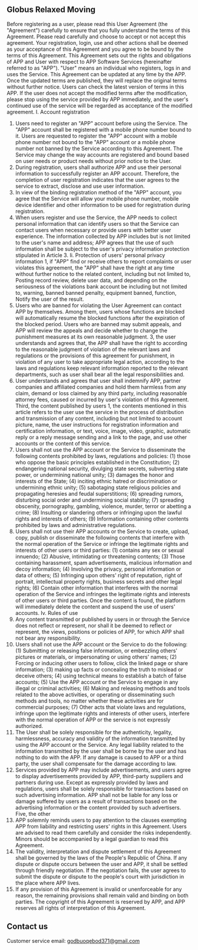 ## Globus Relaxed Moving


Before registering as a user, please read this User Agreement (the "Agreement") carefully to ensure that you fully understand the terms of this Agreement. Please read carefully and choose to accept or not accept this agreement. Your registration, login, use and other actions shall be deemed as your acceptance of this Agreement and you agree to be bound by the terms of this Agreement. This Agreement sets out the rights and obligations of APP and User with respect to APP Software Services (hereinafter referred to as "APP"). "User" means an individual who registers, logs in and uses the Service. This Agreement can be updated at any time by the APP. Once the updated terms are published, they will replace the original terms without further notice. Users can check the latest version of terms in this APP. If the user does not accept the modified terms after the modification, please stop using the service provided by APP immediately, and the user's continued use of the service will be regarded as acceptance of the modified agreement.
I. Account registration
1. Users need to register an "APP" account before using the Service. The "APP" account shall be registered with a mobile phone number bound to it. Users are requested to register the "APP" account with a mobile phone number not bound to the "APP" account or a mobile phone number not banned by the Service according to this Agreement. The Service may change the way accounts are registered and bound based on user needs or product needs without prior notice to the User.
2. During registration, users shall authorize APP and use their personal information to successfully register an APP account. Therefore, the completion of user registration indicates that the user agrees to the service to extract, disclose and use user information.
3. In view of the binding registration method of the "APP" account, you agree that the Service will allow your mobile phone number, mobile device identifier and other information to be used for registration during registration.
4. When users register and use the Service, the APP needs to collect personal information that can identify users so that the Service can contact users when necessary or provide users with better user experience. The information collected by APP includes but is not limited to the user's name and address; APP agrees that the use of such information shall be subject to the user's privacy information protection stipulated in Article 3.
Ii. Protection of users' personal privacy information
1, if "APP" find or receive others to report complaints or user violates this agreement, the "APP" shall have the right at any time without further notice to the related content, including but not limited to, Posting record review, delete user data, and depending on the seriousness of the violations bank account be including but not limited to, warning, banned banned penalty, equipment banned, function, Notify the user of the result.
2. Users who are banned for violating the User Agreement can contact APP by themselves. Among them, users whose functions are blocked will automatically resume the blocked functions after the expiration of the blocked period. Users who are banned may submit appeals, and APP will review the appeals and decide whether to change the punishment measures at its own reasonable judgment.
3, the user understands and agrees that, the APP shall have the right to according to the reasonable judgment of violation of the relevant laws and regulations or the provisions of this agreement for punishment, in violation of any user to take appropriate legal action, according to the laws and regulations keep relevant information reported to the relevant departments, such as user shall bear all the legal responsibilities and.
4. User understands and agrees that user shall indemnify APP, partner companies and affiliated companies and hold them harmless from any claim, demand or loss claimed by any third party, including reasonable attorney fees, caused or incurred by user's violation of this Agreement.
Third, the content published by users
1, the contents mentioned in this article refers to the user use the service in the process of distribution and transmission of any content, including but not limited to account picture, name, the user instructions for registration information and certification information, or text, voice, image, video, graphic, automatic reply or a reply message sending and a link to the page, and use other accounts or the content of this service.
2. Users shall not use the APP account or the Service to disseminate the following contents prohibited by laws, regulations and policies:
(1) those who oppose the basic principles established in the Constitution;
(2) endangering national security, divulging state secrets, subverting state power, or undermining national unity;
(3) damages the honor and interests of the State;
(4) inciting ethnic hatred or discrimination or undermining ethnic unity;
(5) sabotaging state religious policies and propagating heresies and feudal superstitions;
(6) spreading rumors, disturbing social order and undermining social stability;
(7) spreading obscenity, pornography, gambling, violence, murder, terror or abetting a crime;
(8) Insulting or slandering others or infringing upon the lawful rights and interests of others;
(9) Information containing other contents prohibited by laws and administrative regulations.
3. Users shall not use their APP accounts or the Service to create, upload, copy, publish or disseminate the following contents that interfere with the normal operation of the Service or infringe the legitimate rights and interests of other users or third parties:
(1) contains any sex or sexual innuendo;
(2) Abusive, intimidating or threatening contents;
(3) Those containing harassment, spam advertisements, malicious information and decoy information;
(4) Involving the privacy, personal information or data of others;
(5) Infringing upon others' right of reputation, right of portrait, intellectual property rights, business secrets and other legal rights;
(6) Contain other information that interferes with the normal operation of the Service and infringes the legitimate rights and interests of other users or third parties.
Once the content is found, the platform will immediately delete the content and suspend the use of users' accounts.
Iv. Rules of use
1. Any content transmitted or published by users in or through the Service does not reflect or represent, nor shall it be deemed to reflect or represent, the views, positions or policies of APP, for which APP shall not bear any responsibility.
2. Users shall not use the APP account or the Service to do the following:
(1) Submitting or releasing false information, or embezzling others' pictures or materials, or impersonating or using others' names;
(2) Forcing or inducing other users to follow, click the linked page or share information;
(3) making up facts or concealing the truth to mislead or deceive others;
(4) using technical means to establish a batch of false accounts;
(5) Use the APP account or the Service to engage in any illegal or criminal activities;
(6) Making and releasing methods and tools related to the above activities, or operating or disseminating such methods and tools, no matter whether these activities are for commercial purposes;
(7) Other acts that violate laws and regulations, infringe upon the legitimate rights and interests of other users, interfere with the normal operation of APP or the service is not expressly authorized.
3. The User shall be solely responsible for the authenticity, legality, harmlessness, accuracy and validity of the information transmitted by using the APP account or the Service. Any legal liability related to the information transmitted by the user shall be borne by the user and has nothing to do with the APP.
If any damage is caused to APP or a third party, the user shall compensate for the damage according to law.
4. Services provided by APP may include advertisements, and users agree to display advertisements provided by APP, third-party suppliers and partners during use. Except as expressly provided by laws and regulations, users shall be solely responsible for transactions based on such advertising information.
APP shall not be liable for any loss or damage suffered by users as a result of transactions based on the advertising information or the content provided by such advertisers.
Five, the other
1. APP solemnly reminds users to pay attention to the clauses exempting APP from liability and restricting users' rights in this Agreement. Users are advised to read them carefully and consider the risks independently. Minors should be accompanied by a legal guardian to read this Agreement.
2. The validity, interpretation and dispute settlement of this Agreement shall be governed by the laws of the People's Republic of China. If any dispute or dispute occurs between the user and APP, it shall be settled through friendly negotiation. If the negotiation fails, the user agrees to submit the dispute or dispute to the people's court with jurisdiction in the place where APP lives.
3. If any provision of this Agreement is invalid or unenforceable for any reason, the remaining provisions shall remain valid and binding on both parties.
The copyright of this Agreement is reserved by APP, and APP reserves all rights of interpretation of this Agreement.

## Contact us

Customer service email: godbuoqebod371@gmail.com

